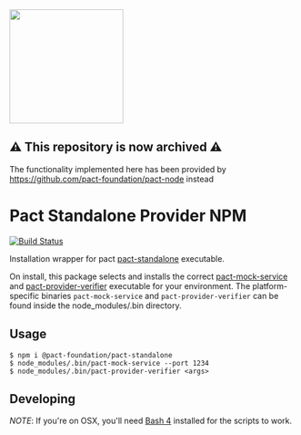 <img src="https://github.com/pact-foundation/pact-logo/blob/master/media/logo-black.png" width="200">

⚠️ This repository is now archived ⚠️
--------------------------------- 
The functionality implemented here has been provided by https://github.com/pact-foundation/pact-node instead

# Pact Standalone Provider NPM

[![Build Status](https://travis-ci.org/pact-foundation/pact-standalone-npm.svg?branch=master)](https://travis-ci.org/pact-foundation/pact-standalone-npm)

Installation wrapper for pact [pact-standalone] executable.

On install, this package selects and installs the correct [pact-mock-service] and [pact-provider-verifier] executable for your environment. The platform-specific binaries `pact-mock-service` and `pact-provider-verifier` can be found inside the node_modules/.bin directory.

## Usage

    $ npm i @pact-foundation/pact-standalone
    $ node_modules/.bin/pact-mock-service --port 1234
    $ node_modules/.bin/pact-provider-verifier <args>

[pact-mock-service]: https://github.com/pact-foundation/pact-mock_service
[pact-provider-verifier]: https://github.com/pact-foundation/pact-provider-verifier
[pact-standalone]: https://github.com/pact-foundation/pact-ruby-standalone

## Developing

_NOTE_: If you're on OSX, you'll need [Bash 4](http://clubmate.fi/upgrade-to-bash-4-in-mac-os-x/) 
installed for the scripts to work.
